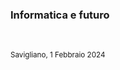 ### Informatica e futuro

&nbsp;

<small>

Savigliano, 1 Febbraio 2024

</small>


<aside class="notes">
</aside>
